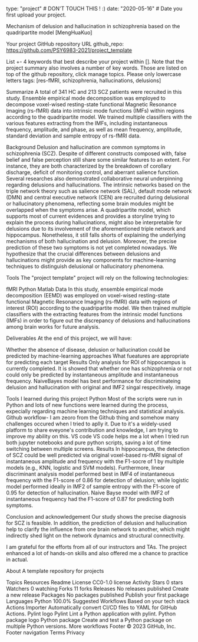 type: "project" # DON'T TOUCH THIS ! :) date: "2020-05-16" # Date you first upload your project.

Mechanism of delusion and hallucination in schizophrenia based on the quadripartite model
[MengHuaKuo]

Your project GitHub repository URL
github_repo: https://github.com/PSY6983-2021/project_template

List +- 4 keywords that best describe your project within []. Note that the project summary also involves a number of key words. Those are listed on top of the github repository, click manage topics.
Please only lowercase letters
tags: [res-fMRI, schizophrenia, hallucinations, delusions]

Summarize
A total of 341 HC and 213 SCZ patients were recruited in this study. Ensemble empirical mode decomposition was employed to decompose voxel-wised resting-state functional Magnetic Resonance Imaging (rs-fMRI) data into intrinsic mode functions (IMFs) within regions according to the quadripartite model. We trained multiple classifiers with the various features extracting from the IMFs, including instantaneous frequency, amplitude, and phase, as well as mean frequency, amplitude, standard deviation and sample entropy of rs-fMRI data.

Background
Delusion and hallucination are common symptoms in schizophrenia (SCZ). Despite of different constructs composed with, false belief and false perception still share some similar features to an extent. For instance, they are both characterized by the breakdown of corollary discharge, deficit of monitoring control, and aberrant salience function. Several researches also demonstrated collaborative neural underpinning regarding delusions and hallucinations. The intrinsic networks based on the triple network theory such as salience network (SAL), default mode network (DMN) and central executive network (CEN) are recruited during delusional or hallucinatory phenomena, reflecting some brain modules might be overlapped when the symptoms arise. A quadripartite model, which supports most of current evidences and provides a storyline trying to explain the process during hallucinations, might also be interpretable for delusions due to its involvement of the aforementioned triple network and hippocampus. Nonetheless, it still falls shorts of explaining the underlying mechanisms of both hallucination and delusion. Moreover, the precise prediction of these two symptoms is not yet completed nowadays. We hypothesize that the crucial differences between delusions and hallucinations might provide as key components for machine-learning techniques to distinguish delusional or hallucinatory phenomena.

Tools
The "project template" project will rely on the following technologies:

fMRI
Python
Matlab
Data
In this study, ensemble empirical mode decomposition (EEMD) was employed on voxel-wised resting-state functional Magnetic Resonance Imaging (rs-fMRI) data with regions of interest (ROI) according to the quadripartite model. We then trained multiple classifiers with the extracting features from the intrinsic model functions (IMFs) in order to figure out the discrepancy of delusions and hallucinations among brain works for future analysis.

Deliverables
At the end of this project, we will have:

Whether the absence of disease, delusion or hallucination could be predicted by machine-learning approaches
What fueatures are appropriate for predicting each target
Results
Only analysis for ROI of hippocampus is currently completed. It is showed that whether one has schizophrenia or not could only be predicted by instantaneous amplitude and instantaneous frequency. NaiveBayes model has best performance for discriminateing delusion and hallucination with original and IMF2 singal respecitively. image

Tools I learned during this project
Python Most of the scripts were run in Python and lots of new functions were learned during the process, expecially regarding machine learning techniques and statistical analysis.
Github workflow- I am zeoro from the Github thing and somehow many challenges occured when I tried to aplly it. Due to it's a widely-used platform to share eveyone's contribution and knowledge, I am trying to improve my ability on this.
VS code VS code helps me a lot when I tried run both jupyter notebooks and pure python scripts, saving a lot of time switching between multiple screens.
Results
In hippocampus, the detection of SCZ could be well predicted via original voxel-based rs-fMRI signal of instantaneous amplitude and frequency with the F1-socre of 1 by multiple models (e.g., KNN, logistic and SVM models). Furthermore, linear discriminant analysis model performed best in IMF4 of instantaneous frequency with the F1-score of 0.86 for detection of delusion; while logistic model performed ideally in IMF2 of sample entropy with the F1-score of 0.95 for detection of hallucination. Naive Bayse model with IMF2 of instantaneous frequency had the F1-score of 0.87 for predicting both symptoms.

Conclusion and acknowledgement
Our study shows the precise diagnosis for SCZ is feasible. In addition, the prediction of delusion and hallucination help to clarify the influence from one brain network to another, which might indirectly shed light on the network dynamics and structural connectivity.

I am grateful for the efforts from all of our instructors and TAs. The project enhanced a lot of hands-on skills and also offered me a chance to practice in actual.

About
A template repository for projects

Topics
Resources
 Readme
License
 CC0-1.0 license
 Activity
Stars
 0 stars
Watchers
 0 watching
Forks
 11 forks
Releases
No releases published
Create a new release
Packages
No packages published
Publish your first package
Languages
Python
100.0%
Suggested Workflows
Based on your tech stack
Actions Importer
Automatically convert CI/CD files to YAML for GitHub Actions.
Pylint logo
Pylint
Lint a Python application with pylint.
Python package logo
Python package
Create and test a Python package on multiple Python versions.
More workflows
Footer
© 2023 GitHub, Inc.
Footer navigation
Terms
Privacy
